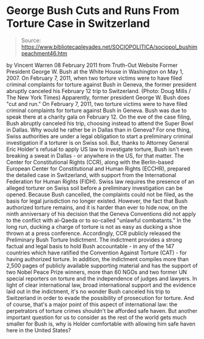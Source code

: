 # George Bush Cuts and Runs From Torture Case in Switzerland

> Source: https://www.bibliotecapleyades.net/SOCIOPOLITICA/sociopol_bushimpeachment46.htm

by Vincent Warren
08 February 2011
from
Truth-Out Website
Former President George W.
Bush at the White House in Washington on May 1, 2007.
On February 7, 2011, when two
torture victims were to have filed criminal complaints
for torture against Bush in
Geneva, the former president abruptly canceled his February 12 trip to
Switzerland.
(Photo: Doug Mills / The New
York Times)
Apparently, former president George W. Bush
does "cut and run."
On February 7, 2011, two torture victims were to
have filed criminal complaints for torture against Bush in Geneva. Bush was
due to speak there at a charity gala on February 12. On the eve of the case
filing, Bush abruptly canceled his trip, choosing instead to attend the
Super Bowl in Dallas. Why would he rather be in Dallas than in Geneva?
For one thing, Swiss authorities are under a
legal obligation to start a preliminary criminal investigation if a torturer
is on Swiss soil. But, thanks to Attorney General Eric Holder's refusal to
apply US law to investigate torture, Bush isn't even breaking a sweat in
Dallas - or anywhere in the US, for that matter.
The Center for Constitutional Rights (CCR), along with the Berlin-based
European Center for Constitutional and Human Rights (ECCHR), prepared the detailed
case in Switzerland, with support from the International Federation for
Human Rights (FIDH).
Swiss law requires the presence of an alleged
torturer on Swiss soil before a preliminary investigation can be opened.
Because Bush cancelled, the complaints could not be filed, as the basis for
legal jurisdiction no longer existed.
However, the fact that
Bush authorized torture
remains, and it is harder than ever to hide now, on the ninth anniversary of
his decision that the Geneva Conventions did not apply to the conflict with
al-Qaeda or to so-called "unlawful combatants."
In the long run, ducking a charge of torture is not as easy as ducking a
shoe thrown at a press conference. Accordingly, CCR publicly released the
Preliminary Bush Torture Indictment.
The indictment provides a strong factual and
legal basis to hold Bush accountable - in any of the 147 countries which
have ratified the Convention Against Torture (CAT) - for having authorized
torture. In addition, the indictment compiles more than 2,500 pages of
publicly available supporting material and has the support of two Nobel
Peace Prize winners, more than 60 NGOs and two former UN special reporters
on torture and the independence of judges and lawyers.
In light of clear international law, broad international support and the
evidence laid out in the indictment, it's no wonder Bush canceled his trip
to Switzerland in order to evade the possibility of prosecution for torture.
And of course, that's a major point of this aspect of international law: the
perpetrators of torture crimes shouldn't be afforded safe haven.
But another important question for us to
consider as the rest of the world gets much smaller for Bush is, why is
Holder comfortable with allowing him safe haven here in the United States?
